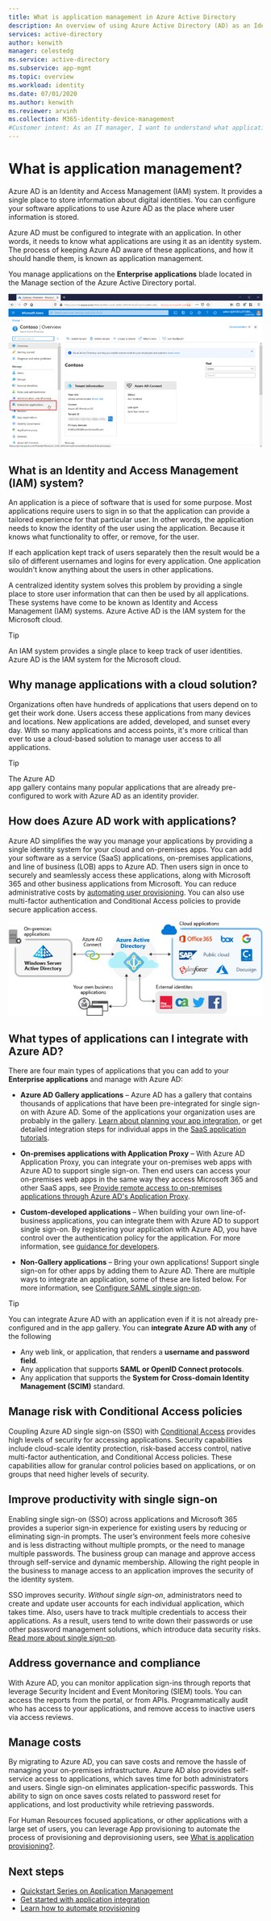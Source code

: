 ```yaml
---
title: What is application management in Azure Active Directory
description: An overview of using Azure Active Directory (AD) as an Identity and Access Management (IAM) system for your cloud and on-premises applications.
services: active-directory
author: kenwith
manager: celestedg
ms.service: active-directory
ms.subservice: app-mgmt
ms.topic: overview
ms.workload: identity
ms.date: 07/01/2020
ms.author: kenwith
ms.reviewer: arvinh
ms.collection: M365-identity-device-management
#Customer intent: As an IT manager, I want to understand what application management is in Azure AD so that I can determine if I want to integrate apps with it.
---
```


# What is application management?

Azure AD is an Identity and Access Management (IAM) system. It provides a single place to store information about digital identities. You can configure your software applications to use Azure AD as the place where user information is stored. 

Azure AD must be configured to integrate with an application. In other words, it needs to know what applications are using it as an identity system. The process of keeping Azure AD aware of these applications, and how it should handle them, is known as application management.

You manage applications on the **Enterprise applications** blade located in the Manage section of the Azure Active Directory portal.

![The Enterprise applications option under the Manage section of the Azure AD portal.](media/what-is-application-management/enterprise-applications-in-nav.png)

## What is an Identity and Access Management (IAM) system?
An application is a piece of software that is used for some purpose. Most applications require users to sign in so that the application can provide a tailored experience for that particular user. In other words, the application needs to know the identity of the user using the application. Because it knows what functionality to offer, or remove, for the user.

If each application kept track of users separately then the result would be a silo of different usernames and logins for every application. One application wouldn't know anything about the users in other applications.

A centralized identity system solves this problem by providing a single place to store user information that can then be used by all applications. These systems have come to be known as Identity and Access Management (IAM) systems. Azure Active AD is the IAM system for the Microsoft cloud.

>[!TIP]
>An IAM system provides a single place to keep track of user identities. Azure AD is the IAM system for the Microsoft cloud.


## Why manage applications with a cloud solution?

Organizations often have hundreds of applications that users depend on to get their work done. Users access these applications from many devices and locations. New applications are added, developed, and sunset every day. With so many applications and access points, it's more critical than ever to use a cloud-based solution to manage user access to all applications.

>[!TIP]
>The Azure AD app gallery contains many popular applications that are already pre-configured to work with Azure AD as an identity provider.

## How does Azure AD work with applications?

Azure AD simplifies the way you manage your applications by providing a single identity system for your cloud and on-premises apps. You can add your software as a service (SaaS) applications, on-premises applications, and line of business (LOB) apps to Azure AD. Then users sign in once to securely and seamlessly access these applications, along with Microsoft 365 and other business applications from Microsoft. You can reduce administrative costs by [automating user provisioning](../app-provisioning/user-provisioning.md). You can also use multi-factor authentication and Conditional Access policies to provide secure application access.

![Diagram that shows apps federated via Azure AD](media/what-is-application-management/app-management-overview.png)

## What types of applications can I integrate with Azure AD?

There are four main types of applications that you can add to your **Enterprise applications** and manage with Azure AD:

- **Azure AD Gallery applications** – Azure AD has a gallery that contains thousands of applications that have been pre-integrated for single sign-on with Azure AD. Some of the applications your organization uses are probably in the gallery. [Learn about planning your app integration](plan-an-application-integration.md), or get detailed integration steps for individual apps in the [SaaS application tutorials](/azure/active-directory/saas-apps/).

- **On-premises applications with Application Proxy** – With Azure AD Application Proxy, you can integrate your on-premises web apps with Azure AD to support single sign-on. Then end users can access your on-premises web apps in the same way they access Microsoft 365 and other SaaS apps, see [Provide remote access to on-premises applications through Azure AD's Application Proxy](application-proxy.md).

- **Custom-developed applications** – When building your own line-of-business applications, you can integrate them with Azure AD to support single sign-on. By registering your application with Azure AD, you have control over the authentication policy for the application. For more information, see [guidance for developers](developer-guidance-for-integrating-applications.md).

- **Non-Gallery applications** – Bring your own applications! Support single sign-on for other apps by adding them to Azure AD. There are multiple ways to integrate an application, some of these are listed below. For more information, see [Configure SAML single sign-on](configure-saml-single-sign-on.md).

>[!TIP]
>You can integrate Azure AD with an application even if it is not already pre-configured and in the app gallery. You can **integrate Azure AD with any** of the following
> - Any web link, or application, that renders a **username and password field**.
> - Any application that supports **SAML or OpenID Connect protocols**.
> - Any application that supports the **System for Cross-domain Identity Management (SCIM)** standard.

## Manage risk with Conditional Access policies

Coupling Azure AD single sign-on (SSO) with [Conditional Access](../conditional-access/concept-conditional-access-cloud-apps.md) provides high levels of security for accessing applications. Security capabilities include cloud-scale identity protection, risk-based access control, native multi-factor authentication, and Conditional Access policies. These capabilities allow for granular control policies based on applications, or on groups that need higher levels of security.

## Improve productivity with single sign-on

Enabling single sign-on (SSO) across applications and Microsoft 365 provides a superior sign-in experience for existing users by reducing or eliminating sign-in prompts. The user’s environment feels more cohesive and is less distracting without multiple prompts, or the need to manage multiple passwords. The business group can manage and approve access through self-service and dynamic membership. Allowing the right people in the business to manage access to an application improves the security of the identity system.

SSO improves security. *Without single sign-on*, administrators need to create and update user accounts for each individual application, which takes time. Also, users have to track multiple credentials to access their applications. As a result, users tend to write down their passwords or use other password management solutions, which introduce data security risks. [Read more about single sign-on](what-is-single-sign-on.md).

## Address governance and compliance

With Azure AD, you can monitor application sign-ins through reports that leverage Security Incident and Event Monitoring (SIEM) tools. You can access the reports from the portal, or from APIs. Programmatically audit who has access to your applications, and remove access to inactive users via access reviews.

## Manage costs

By migrating to Azure AD, you can save costs and remove the hassle of managing your on-premises infrastructure. Azure AD also provides self-service access to applications, which saves time for both administrators and users. Single sign-on eliminates application-specific passwords. This ability to sign on once saves costs related to password reset for applications, and lost productivity while retrieving passwords.

For Human Resources focused applications, or other applications with a large set of users, you can leverage App provisioning to automate the process of provisioning and deprovisioning users, see [What is application provisioning?](../app-provisioning/user-provisioning.md).

## Next steps

- [Quickstart Series on Application Management](view-applications-portal.md)
- [Get started with application integration](plan-an-application-integration.md)
- [Learn how to automate provisioning](../app-provisioning/user-provisioning.md)